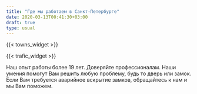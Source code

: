 ```yaml
---
title: "Где мы работаем в Санкт-Петербурге"
date: 2020-03-13T00:41:30+03:00
draft: true
type: usual
---
```

{{< towns_widget >}}

{{< trafic_widget >}}

Наш опыт работы более 19 лет. Доверяйте профессионалам. Наши умения помогут Вам решить любую проблему, будь то дверь или замок. Если Вам требуется аварийное вскрытие замков, обращайтесь к нам и мы Вам поможем.